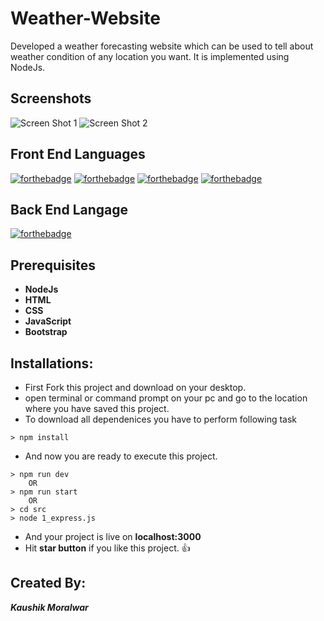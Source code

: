 # Weather-Website

Developed a weather forecasting website which can be used to tell about weather condition of any location you want.
It is implemented using NodeJs.

## Screenshots
![Screen Shot 1](https://lh3.googleusercontent.com/OUmWEiM5iuCFa7QUpBtranSiFKUdNEXcwc43OGxxCoVU1fT-IXsAbjKQqvjirVIEfpwLt-nKlkRuXuKMv-gkS5gq5-isbKousqkf_48?raw=true "Image 1")
![Screen Shot 2](https://lh3.googleusercontent.com/0TW2KSGxGJtmgSVjTodqmZDuMa4RkFoFKmqw8kP6tPDP-wSJZk_jOPcn1iKgSt6oT6DmHR3o9_wn6EP7IeVqGOQypW-rh2GzMd9-400?raw=true "Image 2")
## Front End Languages
[![forthebadge](https://img.shields.io/badge/USES-HTML-red)](http://forthebadge.com)
[![forthebadge](https://img.shields.io/badge/USES-CSS-orange)](http://forthebadge.com)
[![forthebadge](https://img.shields.io/badge/USES-JavaScript-green)](http://forthebadge.com)
[![forthebadge](https://img.shields.io/badge/USES-Bootstrap-blue)](http://forthebadge.com)

## Back End Langage

[![forthebadge](https://img.shields.io/badge/USES-NodeJs-red)](http://forthebadge.com)

## Prerequisites
* **NodeJs**
* **HTML**
* **CSS**
* **JavaScript**
* **Bootstrap**

## Installations:

* First Fork this project and download on your desktop.
* open terminal or command prompt on your pc and go to the location where you have saved this project.
* To download all dependenices you have to perform following task

```
> npm install
```
* And now you are ready to execute this project.
```
> npm run dev
    OR
> npm run start
    OR
> cd src
> node 1_express.js
```
* And your project is live on **localhost:3000**
* Hit **star button** if you like this project. :+1:


## Created By:
<b><i>Kaushik Moralwar</i></b><br><br>
